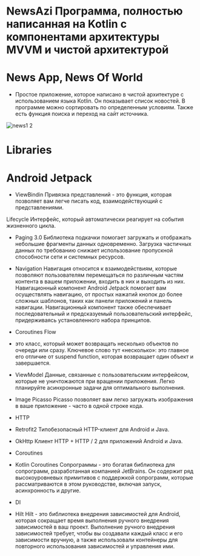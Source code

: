 # NewsAzi Программа, полностью написанная на Kotlin с компонентами архитектуры MVVM и чистой архитектурой
# News App, News Of World

* Простое приложение, которое написано в чистой архитектуре с использованием языка Kotlin. Он показывает список новостей. В программе можно сортировать по определенным условиям. Также есть функция поиска и переход на сайт источника.

![news1 2](https://user-images.githubusercontent.com/114995936/216962589-c946207d-d25d-4948-b3c6-452e637d0190.jpg)



# Libraries
# Android Jetpack
* ViewBindin Привязка представлений - это функция, которая позволяет вам легче писать код, взаимодействующий с представлениями.

Lifecycle Интерфейс, который автоматически реагирует на события жизненного цикла.

* Paging 3.0
 Библиотека подкачки помогает загружать и отображать небольшие фрагменты данных одновременно. Загрузка частичных данных по требованию снижает использование пропускной способности сети и системных ресурсов.

 * Navigation 
 Навигация относится к взаимодействиям, которые позволяют пользователям перемещаться по различным частям контента в вашем приложении, входить в них и выходить из них. Навигационный компонент Android Jetpack помогает вам осуществлять навигацию, от простых нажатий кнопок до более сложных шаблонов, таких как панели приложений и панель навигации. Навигационный компонент также обеспечивает последовательный и предсказуемый пользовательский интерфейс, придерживаясь установленного набора принципов.

 * Coroutines Flow
 - это класс, который может возвращать несколько объектов по очереди или сразу. Ключевое слово тут «несколько»: это главное его отличие от suspend function, которая возвращает один объект и завершается.

 * ViewModel
 Данные, связанные с пользовательским интерфейсом, которые не уничтожаются при вращении приложения. Легко планируйте асинхронные задачи для оптимального выполнения.

* Image
Picasso Picasso позволяет вам легко загружать изображения в ваше приложение - часто в одной строке кода.
* HTTP
* Retrofit2 Типобезопасный HTTP-клиент для Android и Java.

* OkHttp Клиент HTTP + HTTP / 2 для приложений Android и Java.

* Coroutines
* Kotlin Coroutines Сопрограммы - это богатая библиотека для сопрограмм, разработанная компанией JetBrains. Он содержит ряд высокоуровневых примитивов с поддержкой сопрограмм, которые рассматриваются в этом руководстве, включая запуск, асинхронность и другие.
 * DI
* Hilt Hilt - это библиотека внедрения зависимостей для Android, которая сокращает время выполнения ручного внедрения зависимостей в ваш проект. Выполнение ручного внедрения зависимостей требует, чтобы вы создавали каждый класс и его зависимости вручную, а также использовали контейнеры для повторного использования зависимостей и управления ими.

